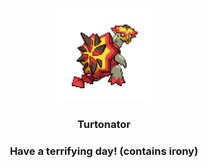 <p align="center">
    <img src="https://raw.githubusercontent.com/PokeAPI/sprites/master/sprites/pokemon/776.png" width="150" height="150">
</p>
<h3 align="center"> <b>Turtonator</b></h3>
<h3 align="center">Have a terrifying day! (contains irony)</h3>
